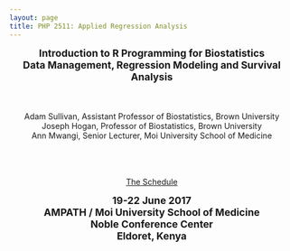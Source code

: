 ```yaml
---
layout: page
title: PHP 2511: Applied Regression Analysis
---
```




<div class="main-explain-area jumbotron">

<div style="text-align: center;">

<strong  style="font-size: 125%;">
Introduction to R Programming for Biostatistics
<br>
Data Management, Regression Modeling and Survival Analysis
</strong>
<br>
<br>
<br>
<br>
Adam Sullivan, Assistant Professor of Biostatistics, Brown University
<br>
Joseph Hogan, Professor of Biostatistics, Brown University
<br>
Ann Mwangi, Senior Lecturer, Moi University School of Medicine
<br>
<br>
<br>
<br>



  <a class="btn btn-intro btn-lg" href="https://nambari.github.io/schedule/">The Schedule</a>
</div>


</div>






<div class="main-explain-area jumbotron">
<strong  style="font-size: 125%;">
<div style="text-align: center;">
19-22 June 2017
<br>
AMPATH / Moi University School of Medicine
<br>
Noble Conference Center
<br>
Eldoret, Kenya


</div>
</strong>
</div>
